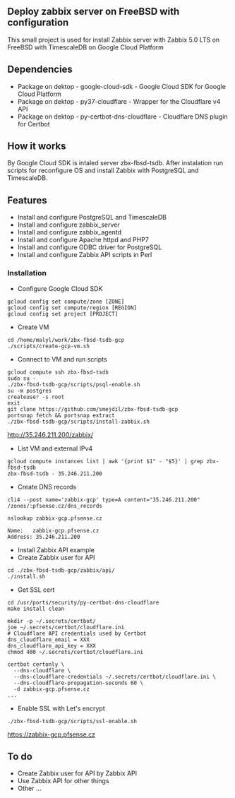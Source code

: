 
## Deploy zabbix server on FreeBSD with configuration

This small project is used for install Zabbix server with Zabbix 5.0 LTS on FreeBSD with TimescaleDB on Google Cloud Platform

## Dependencies

- Package on dektop - google-cloud-sdk - Google Cloud SDK for Google Cloud Platform
- Package on dektop - py37-cloudflare - Wrapper for the Cloudflare v4 API
- Package on dektop - py-certbot-dns-cloudflare - Cloudflare DNS plugin for Certbot

## How it works

By Google Cloud SDK is intaled server zbx-fbsd-tsdb. After instalation run scripts for reconfigure OS and install Zabbix with PostgreSQL and TimescaleDB.

## Features

- Install and configure PostgreSQL and TimescaleDB
- Install and configure zabbix_server
- Install and configure zabbix_agentd
- Install and configure Apache httpd and PHP7
- Install and configure ODBC driver for PostgreSQL
- Install and configure Zabbix API scripts in Perl

### Installation

- Configure Google Cloud SDK

```
gcloud config set compute/zone [ZONE]
gcloud config set compute/region [REGION]
gcloud config set project [PROJECT]
```

- Create VM

```
cd /home/malyl/work/zbx-fbsd-tsdb-gcp
./scripts/create-gcp-vm.sh
```
- Connect to VM and run scripts

```
gcloud compute ssh zbx-fbsd-tsdb
sudo su -
./zbx-fbsd-tsdb-gcp/scripts/psql-enable.sh
su -m postgres
createuser -s root
exit
git clone https://github.com/smejdil/zbx-fbsd-tsdb-gcp
portsnap fetch && portsnap extract
./zbx-fbsd-tsdb-gcp/scripts/install-zabbix.sh
```
http://35.246.211.200/zabbix/

- List VM and external IPv4

```
gcloud compute instances list | awk '{print $1" - "$5}' | grep zbx-fbsd-tsdb
zbx-fbsd-tsdb - 35.246.211.200
```
- Create DNS records

```
cli4 --post name='zabbix-gcp' type=A content="35.246.211.200" /zones/:pfsense.cz/dns_records

nslookup zabbix-gcp.pfsense.cz

Name:	zabbix-gcp.pfsense.cz
Address: 35.246.211.200

```
- Install Zabbix API example
- Create Zabbix user for API
```
cd ./zbx-fbsd-tsdb-gcp/zabbix/api/
./install.sh
```
- Get SSL cert
```
cd /usr/ports/security/py-certbot-dns-cloudflare
make install clean

mkdir -p ~/.secrets/certbot/
joe ~/.secrets/certbot/cloudflare.ini
# Cloudflare API credentials used by Certbot
dns_cloudflare_email = XXX
dns_cloudflare_api_key = XXX
chmod 400 ~/.secrets/certbot/cloudflare.ini

certbot certonly \
  --dns-cloudflare \
  --dns-cloudflare-credentials ~/.secrets/certbot/cloudflare.ini \
  --dns-cloudflare-propagation-seconds 60 \
  -d zabbix-gcp.pfsense.cz
...
```
- Enable SSL with Let's encrypt
```
./zbx-fbsd-tsdb-gcp/scripts/ssl-enable.sh
```
https://zabbix-gcp.pfsense.cz

## To do

- Create Zabbix user for API by Zabbix API
- Use Zabbix API for other things
- Other ...